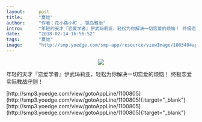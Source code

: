 ```yaml
---
layout:     post
title:      "夏娃"
author:     "作者：花小路小町 , 锅岛雅治"
intro:      "年轻的天才『恋爱学者』伊武玛莉亚，轻松为你解决一切恋爱的烦恼！ 终极恋爱实际教战守则！"
date:       "2018-02-14 16:56:52"
tags:       "夏娃"
image:      "http://smp.yoedge.com/smp-app/resource/viewImage/1003404appline.png"
---
```

<div style="text-align: center">
<p><img src="http://smp.yoedge.com/smp-app/resource/viewImage/1003404appline.png"/></p>
</div>
<p class="post-meta">
<span>年轻的天才『恋爱学者』伊武玛莉亚，轻松为你解决一切恋爱的烦恼！ 终极恋爱实际教战守则！</span>
</p>
[http://smp3.yoedge.com/view/gotoAppLine/1100805](http://smp3.yoedge.com/view/gotoAppLine/1100805){:target="_blank"}
[http://smp3.yoedge.com/view/gotoAppLine/1100805](http://smp3.yoedge.com/view/gotoAppLine/1100805){:target="_blank"}


